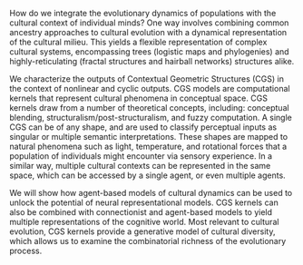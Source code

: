 How do we integrate the evolutionary dynamics of populations with the cultural context of individual minds? One way involves combining common ancestry approaches to cultural evolution with a dynamical representation of the cultural milieu. This yields a flexible representation of complex cultural systems, encompassing trees (logistic maps and phylogenies) and highly-reticulating (fractal structures and hairball networks) structures alike.   

We characterize the outputs of Contextual Geometric Structures (CGS) in the context of nonlinear and cyclic outputs. CGS models are computational kernels that represent cultural phenomena in conceptual space. CGS kernels draw from a number of theoretical concepts, including: conceptual blending, structuralism/post-structuralism, and fuzzy computation. A single CGS can be of any shape, and are used to classify perceptual inputs as singular or multiple semantic interpretations. These shapes are mapped to natural phenomena such as light, temperature, and rotational forces that a population of individuals might encounter via sensory experience. In a similar way, multiple cultural contexts can be represented in the same space, which can be accessed by a single agent, or even multiple agents.   

We will show how agent-based models of cultural dynamics can be used to unlock the potential of neural representational models. CGS kernels can also be combined with connectionist and agent-based models to yield multiple representations of the cognitive world. Most relevant to cultural evolution, CGS kernels provide a generative model of cultural diversity, which allows us to examine the combinatorial richness of the evolutionary process.   
